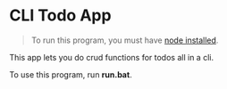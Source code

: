 # CLI Todo App
> To run this program, you must have [node installed](https://nodejs.org/en).

This app lets you do crud functions for todos all in a cli.

To use this program, run **run.bat**.
